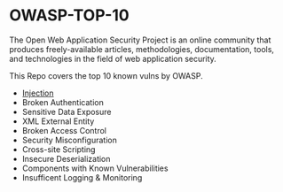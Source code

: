 # OWASP-TOP-10

The Open Web Application Security Project is an online community that produces freely-available articles, methodologies, documentation, tools, and technologies in the field of web application security.

This Repo covers the top 10 known vulns by OWASP.

* [Injection](/Injection)
* Broken Authentication
* Sensitive Data Exposure
* XML External Entity
* Broken Access Control
* Security Misconfiguration
* Cross-site Scripting
* Insecure Deserialization
* Components with Known Vulnerabilities
* Insufficent Logging & Monitoring

